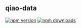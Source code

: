 ## qiao-data

[![npm version](https://img.shields.io/npm/v/qiao-data.svg?style=flat-square)](https://www.npmjs.org/package/qiao-data)
[![npm downloads](https://img.shields.io/npm/dm/qiao-data.svg?style=flat-square)](https://npm-stat.com/charts.html?package=qiao-data)
